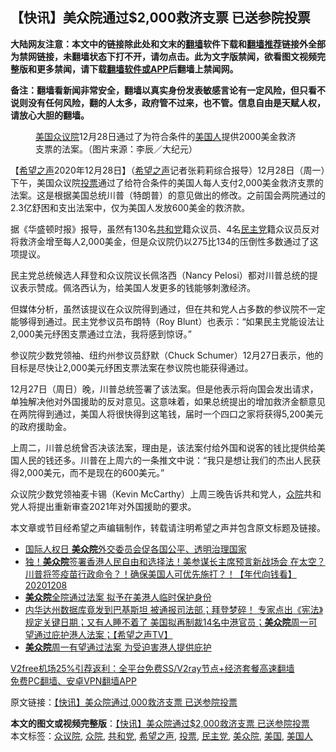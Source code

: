  <h2>【快讯】美众院通过$2,000救济支票 已送参院投票</h2> <p class="notice"><b>大陆网友注意：本文中的链接除此处和文末的<a href="https://github.com/bannedbook/fanqiang" >翻墙</a>软件下载和<a href="https://github.com/killgcd/justmysocks/blob/master/README.md">翻墙推荐</a>链接外全部为禁网链接，未翻墙状态下打不开，请勿点击。此为文字版禁闻，欲看图文视频完整版和更多禁闻，请下载<a href="https://github.com/bannedbook/fanqiang">翻墙软件或APP</a>后翻墙上禁闻网。</p><p>备注：翻墙看新闻非常安全，翻墙以真实身份发表敏感言论有一定风险，但只看不说则没有任何风险，翻的人太多，政府管不过来，也不管。信息自由是天赋人权，请放心大胆的翻墙。</b></p>  <div class="entry"> <figure> <p><figcaption><a href="https://www.bannedbook.org/bnews/tag/%e7%be%8e%e5%9b%bd/" class="st_tag internal_tag" rel="tag" title="标签 美国 下的日志">美国</a><a href="https://www.bannedbook.org/bnews/tag/%E4%BC%97%E8%AE%AE%E9%99%A2/" class="st_tag internal_tag" rel="tag" title="标签 众议院 下的日志">众议院</a>12月28日通过了为符合条件的<a href="https://www.bannedbook.org/bnews/tag/%E7%BE%8E%E5%9B%BD%E4%BA%BA/" class="st_tag internal_tag" rel="tag" title="标签 美国人 下的日志">美国人</a>提供2000美金救济支票的法案。（图片来源：李辰／大纪元）</figcaption></figure> <p>【<span class='wp_keywordlink_affiliate'><a href="https://www.soundofhope.org" title="希望之声" target="_blank">希望之声</a></span>2020年12月28日】（<a href="https://www.bannedbook.org/bnews/tag/%e5%b8%8c%e6%9c%9b%e4%b9%8b%e5%a3%b0/" class="st_tag internal_tag" rel="tag" title="标签 希望之声 下的日志">希望之声</a>记者张莉莉综合报导）12月28日（周一）下午，美国众议院<a href="https://www.bannedbook.org/bnews/tag/%E6%8A%95%E7%A5%A8/" class="st_tag internal_tag" rel="tag" title="标签 投票 下的日志">投票</a>通过了给符合条件的美国人每人支付2,000美金救济支票的法案。这是根据美国总统川普（特朗普）的意见做出的修改。之前国会两院通过的2.3亿舒困和支出法案中，仅为美国人发放600美金的救济款。</p> <p>据《华盛顿时报》报导，虽然有130名<a href="https://www.bannedbook.org/bnews/tag/%e5%85%b1%e5%92%8c%e5%85%9a/" class="st_tag internal_tag" rel="tag" title="标签 共和党 下的日志">共和党</a>籍众议员、4名<a href="https://www.bannedbook.org/bnews/tag/%e6%b0%91%e4%b8%bb%e5%85%9a/" class="st_tag internal_tag" rel="tag" title="标签 民主党 下的日志">民主党</a>籍众议员反对将救济金增至每人2,000美金，但是众议院仍以275比134的压倒性多数通过了这项提议。</p> <p>民主党总统候选人拜登和众议院议长佩洛西（Nancy Pelosi）都对川普总统的提议表示赞成。佩洛西认为，给美国人发更多的钱能够刺激经济。</p>  <p>但媒体分析，虽然该提议在众议院得到通过，但在共和党人占多数的参议院不一定能够得到通过。民主党参议员布朗特（Roy Blunt）也表示：“如果民主党能设法让2,000美元纾困支票通过立法，我将感到惊讶。”</p> <p>参议院少数党领袖、纽约州参议员舒默（Chuck Schumer）12月27日表示，他的目标是尽快让2,000美元纾困支票法案在参议院也能获得通过。</p> <p>12月27日（周日）晚，川普总统签署了该法案。但是他表示将向国会发出请求，单独解决他对外国援助的反对意见。这意味着，如果总统提出的增加救济金额意见在两院得到通过，美国人将很快得到这笔钱，届时一个四口之家将获得5,200美元的政府援助金。</p>  <p>上周二，川普总统曾否决该法案，理由是，该法案付给外国和说客的钱比提供给美国人民的钱还多。川普在上周六的一条推文中说：“我只是想让我们的杰出人民获得2,000美元，而不是现在的600美元。”</p> <p>众议院少数党领袖麦卡锡（Kevin McCarthy）上周三晚告诉共和党人，<a href="https://www.bannedbook.org/bnews/tag/%E4%BC%97%E9%99%A2/" class="st_tag internal_tag" rel="tag" title="标签 众院 下的日志">众院</a>共和党人将提出重新审查2021年对外国援助的要求。</p> <p>本文章或节目经希望之声编辑制作，转载请注明希望之声并包含原文标题及链接。</p>  <ul class='op-related-articles' title='相关阅读'> <li><a href='https://www.bannedbook.org/bnews/comments/20201211/1445777.html' target='_blank'>国际人权日 <b>美众院</b>外交委员会促各国公平、透明治理国家</a></li> <li><a href='https://www.bannedbook.org/bnews/taiwannews/20201208/1444258.html' target='_blank'>独！<b>美众院</b>签署香港人民自由和选择法！美参谋长主席预言新战场会 在太空？川普将签疫苗行政命令？！确保美国人可优先施打？！【年代向钱看】20201208</a></li> <li><a href='https://www.bannedbook.org/bnews/cnnews/20201208/1443860.html' target='_blank'><b>美众院</b>全院通过法案 拟予在美港人临时保护身份</a></li> <li><a href='https://www.bannedbook.org/bnews/cbnews/20201208/1443766.html' target='_blank'>内华达州数据库竟发到巴基斯坦  被通报司法部；拜登梦碎！ 专家点出《宪法》规定关键日期；又有人睡不着了  美国拟再制裁14名中港官员；<b>美众院</b>周一可望通过庇护港人法案；【希望之声TV】</a></li> <li><a href='https://www.bannedbook.org/bnews/headline/20201206/1442868.html' target='_blank'><b>美众院</b>周一有望通过法案 为受迫害港人提供庇护</a></li> </ul> <p class="texttj"> <a href="https://github.com/bannedbook/fanqiang/wiki/V2ray%E6%9C%BA%E5%9C%BA" target="_blank">V2free机场25%引荐返利：全平台免费SS/V2ray节点+经济套餐高速翻墙</a><br/> <a href="https://github.com/bannedbook/fanqiang/wiki/%E7%A6%81%E9%97%BB%E7%BD%91%E5%AE%89%E5%8D%93%E7%BF%BB%E5%A2%99%E6%96%B0%E9%97%BBAPP" target="_blank">免费PC翻墙、安卓VPN翻墙APP</a></p><p>原文链接：<a class="src_link"  href="https://www.soundofhope.org/post/458107" target="_blank">【快讯】美众院通过,000救济支票 已送参院投票</a></p><a name='sharetosocial'></a>       <div><b>本文的图文或视频完整版</b>：<a href='https://www.bannedbook.org/bnews/comments/20201229/1456880.html'>【快讯】美众院通过$2,000救济支票 已送参院投票</a></div>  </div><!--END ENTRY--> <div class="postfooter"> <div>本文标签：<a href="https://www.bannedbook.org/bnews/tag/%E4%BC%97%E8%AE%AE%E9%99%A2/" rel="tag">众议院</a>, <a href="https://www.bannedbook.org/bnews/tag/%E4%BC%97%E9%99%A2/" rel="tag">众院</a>, <a href="https://www.bannedbook.org/bnews/tag/%e5%85%b1%e5%92%8c%e5%85%9a/" rel="tag">共和党</a>, <a href="https://www.bannedbook.org/bnews/tag/%e5%b8%8c%e6%9c%9b%e4%b9%8b%e5%a3%b0/" rel="tag">希望之声</a>, <a href="https://www.bannedbook.org/bnews/tag/%E6%8A%95%E7%A5%A8/" rel="tag">投票</a>, <a href="https://www.bannedbook.org/bnews/tag/%e6%b0%91%e4%b8%bb%e5%85%9a/" rel="tag">民主党</a>, <a href="https://www.bannedbook.org/bnews/tag/%E7%BE%8E%E4%BC%97%E9%99%A2/" rel="tag">美众院</a>, <a href="https://www.bannedbook.org/bnews/tag/%e7%be%8e%e5%9b%bd/" rel="tag">美国</a>, <a href="https://www.bannedbook.org/bnews/tag/%E7%BE%8E%E5%9B%BD%E4%BA%BA/" rel="tag">美国人</a></div>  </div><!--END POSTFOOTER--> 